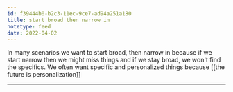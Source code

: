 ```yaml
---
id: f39444b0-b2c3-11ec-9ce7-ad94a251a180
title: start broad then narrow in
notetype: feed
date: 2022-04-02
---
```

In many scenarios we want to start broad, then narrow in because if we start narrow then we might miss things and if we stay broad, we won't find the specifics. We often want specific and personalized things because [[the future is personalization]]

---

